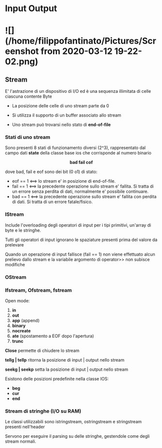 # Input Output

# ![](/home/filippofantinato/Pictures/Screenshot from 2020-03-12 19-22-02.png)

## Stream

E' l'astrazione di un dispositivo di I/O ed è una sequenza illimitata di celle ciascuna contente Byte

- La posizione delle celle di uno stream parte da 0

- Si utilizza il supporto di un buffer associato allo stream

* Uno stream può trovarsi nello stato di **end-of-file**

### Stati di uno stream

Sono presenti 8 stati di funzionamento diversi (2^3), rappresentato dal campo dati **state** della classe base ios che corrisponde al numero binario 

<center><strong>bad fail cof</strong></center>

dove bad, fail e eof sono dei bit (0 o1) di stato:

- eof == 1 <==> lo stream e' in posizione di end-of-file.
- fail == 1 <==> la precedente operazione sullo stream e' fallita. Si tratta di un errore senza perdita di dati, normalmente e' possibile continuare. 
- bad == 1 <==> la precedente operazione sullo stream e' fallita con perdita di dati. Si tratta di un errore fatale/fisico.

### IStream

Include l'overloading degli operatori di input per i tipi primitivi, un'array di byte e le stringhe.

Tutti gli operatori di input ignorano le spaziature presenti prima del valore da prelevare

Quando un operazione di input fallisce (fail == 1) non viene effettuato alcun prelievo dallo stream e la variabile argomento di operator>> non subisce modifiche

### OStream

### Ifstream, Ofstream, fstream

Open mode:

1. **in**
2. **out**
3. **app** (append)
4. **binary**
5. **nocreate**
6. **ate** (spostamento a EOF dopo l'apertura)
7. **trunc**

**Close** permette di chiudere lo stream

**tellg | tellp** ritorna la posizione di input | output nello stream

**seekg | seekp** setta la posizione di input | output nello stream

Esistono delle posizioni predefinite nella classe IOS: 

- **beg** 
- **cur**
- **end**

### Stream di stringhe (I/O su RAM)

Le classi utilizzabili sono istringstream, ostringstream e stringstream presenti nell'header <sstream>

Servono per eseguire il parsing su delle stringhe, gestendole come degli stream normali.